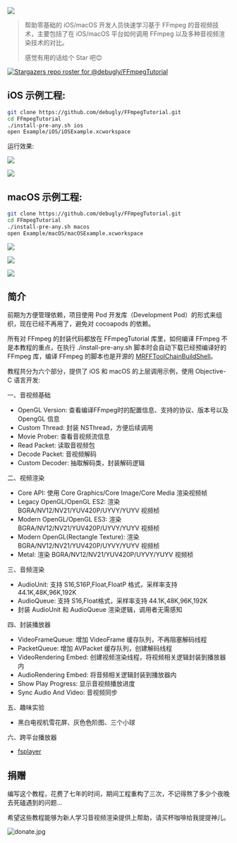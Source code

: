 [![](md/imgs/ffmpeg.png)](https://ffmpeg.org/) 

> 帮助零基础的 iOS/macOS 开发人员快速学习基于 FFmpeg 的音视频技术，主要包括了在 iOS/macOS 平台如何调用 FFmpeg 以及多种音视频渲染技术的对比。 
> 
> 感觉有用的话给个 Star 吧😊

[![Stargazers repo roster for @debugly/FFmpegTutorial](https://reporoster.com/stars/debugly/FFmpegTutorial)](https://github.com/debugly/FFmpegTutorial/stargazers)

## iOS 示例工程:

```bash
git clone https://github.com/debugly/FFmpegTutorial.git
cd FFmpegTutorial
./install-pre-any.sh ios
open Example/iOS/iOSExample.xcworkspace
```

运行效果:

![](md/imgs/ios-snapshot-1.png)

![](md/imgs/ios-snapshot-2.png)

## macOS 示例工程:

```bash
git clone https://github.com/debugly/FFmpegTutorial.git
cd FFmpegTutorial
./install-pre-any.sh macos
open Example/macOS/macOSExample.xcworkspace
```

![](md/imgs/macos-snapshot-1.png)

![](md/imgs/macos-snapshot-2.png)

![](md/imgs/macos-snapshot-3.png)

## 简介

前期为方便管理依赖，项目使用 Pod 开发库（Development Pod）的形式来组织，现在已经不再用了，避免对 cocoapods 的依赖。

所有对 FFmpeg 的封装代码都放在 FFmpegTutorial 库里，如何编译 FFmpeg 不是本教程的重点，在执行 ./install-pre-any.sh 脚本时会自动下载已经预编译好的 FFmpeg 库，编译 FFmpeg 的脚本也是开源的 [MRFFToolChainBuildShell](https://github.com/debugly/MRFFToolChainBuildShell)。

教程共分为六个部分，提供了 iOS 和 macOS 的上层调用示例，使用 Objective-C 语言开发:

一、音视频基础

- OpenGL Version: 查看编译FFmpeg时的配置信息、支持的协议、版本号以及 OpengGL 信息
- Custom Thread: 封装 NSThread，方便后续调用
- Movie Prober: 查看音视频流信息
- Read Packet: 读取音视频包
- Decode Packet: 音视频解码
- Custom Decoder: 抽取解码类，封装解码逻辑

二、视频渲染

- Core API: 使用 Core Graphics/Core Image/Core Media 渲染视频帧
- Legacy OpenGL/OpenGL ES2: 渲染 BGRA/NV12/NV21/YUV420P/UYVY/YUYV 视频桢
- Modern OpenGL/OpenGL ES3: 渲染 BGRA/NV12/NV21/YUV420P/UYVY/YUYV 视频桢
- Modern OpenGL(Rectangle Texture): 渲染 BGRA/NV12/NV21/YUV420P/UYVY/YUYV 视频桢
- Metal: 渲染 BGRA/NV12/NV21/YUV420P/UYVY/YUYV 视频桢

三、音频渲染

- AudioUnit: 支持 S16,S16P,Float,FloatP 格式，采样率支持 44.1K,48K,96K,192K
- AudioQueue: 支持 S16,Float格式，采样率支持 44.1K,48K,96K,192K
- 封装 AudioUnit 和 AudioQueue 渲染逻辑，调用者无需感知

四、封装播放器

- VideoFrameQueue: 增加 VideoFrame 缓存队列，不再阻塞解码线程
- PacketQueue: 增加 AVPacket 缓存队列，创建解码线程
- VideoRendering Embed: 创建视频渲染线程，将视频相关逻辑封装到播放器内
- AudioRendering Embed: 将音频相关逻辑封装到播放器内
- Show Play Progress: 显示音视频播放进度
- Sync Audio And Video: 音视频同步

五、趣味实验

- 黑白电视机雪花屏、灰色色阶图、三个小球

六、跨平台播放器

- [fsplayer](https://github.com/debugly/fsplayer)

## 捐赠

编写这个教程，花费了七年的时间，期间工程重构了三次，不记得熬了多少个夜晚去死磕遇到的问题...

希望这些教程能够为新人学习音视频渲染提供上帮助，请买杯咖啡给我提提神儿。

![donate.jpg](https://i.postimg.cc/xdVqnBLp/IMG-7481.jpg)
